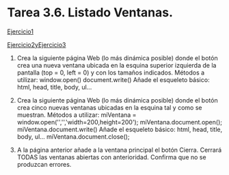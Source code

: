 # Tarea 3.6. Listado Ventanas.


[Ejercicio1](ejercicio1.js)

[Ejercicio2yEjercicio3](ejercicio2.js)
1. Crea la siguiente página Web (lo más dinámica posible) donde el botón crea una nueva ventana ubicada en la esquina superior izquierda de la pantalla (top = 0, left = 0) y con los tamaños indicados.
Métodos a utilizar:
window.open()
document.write() 
Añade el esqueleto básico: html, head, title, body, ul...

2. Crea la siguiente página Web (lo más dinámica posible) donde el botón crea cinco nuevas ventanas ubicadas en la esquina tal y como se muestran.
Métodos a utilizar:
miVentana = window.open('','','width=200,height=200');
miVentana.document.open();
miVentana.document.write() 
Añade el esqueleto básico: html, head, title, body, ul...
miVentana.document.close();

3. A la página anterior añade a la ventana principal el botón Cierra. Cerrará TODAS las ventanas abiertas con anterioridad. Confirma que no se produzcan errores.